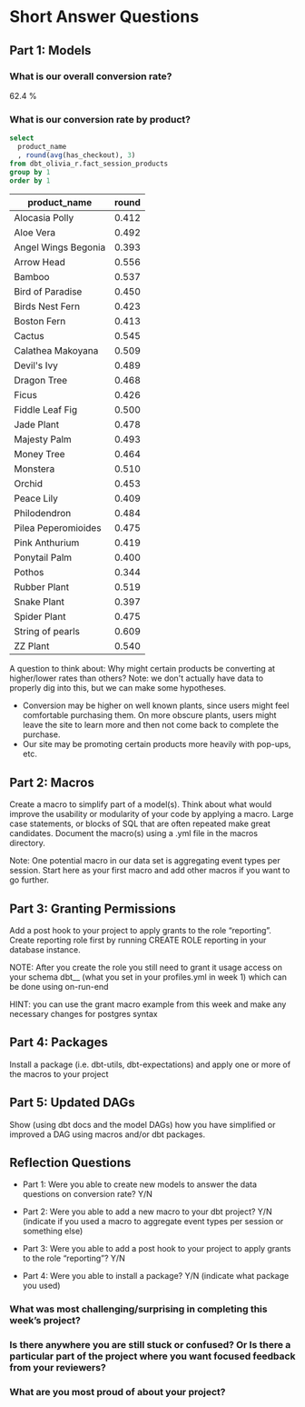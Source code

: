 
# Short Answer Questions

## Part 1: Models

### What is our overall conversion rate?

62.4 %

### What is our conversion rate by product?

```sql
select 
  product_name
  , round(avg(has_checkout), 3)
from dbt_olivia_r.fact_session_products
group by 1
order by 1
```
product_name | round
--- | --- 
Alocasia Polly | 0.412
Aloe Vera | 0.492
Angel Wings Begonia | 0.393
Arrow Head | 0.556
Bamboo | 0.537
Bird of Paradise | 0.450
Birds Nest Fern | 0.423
Boston Fern | 0.413
Cactus | 0.545
Calathea Makoyana | 0.509
Devil's Ivy | 0.489
Dragon Tree | 0.468
Ficus | 0.426
Fiddle Leaf Fig | 0.500
Jade Plant | 0.478
Majesty Palm | 0.493
Money Tree | 0.464
Monstera | 0.510
Orchid | 0.453
Peace Lily | 0.409
Philodendron | 0.484
Pilea Peperomioides | 0.475
Pink Anthurium | 0.419
Ponytail Palm | 0.400
Pothos | 0.344
Rubber Plant | 0.519
Snake Plant | 0.397
Spider Plant | 0.475
String of pearls | 0.609
ZZ Plant | 0.540

A question to think about: Why might certain products be converting at higher/lower rates than others? Note: we don't actually have data to properly dig into this, but we can make some hypotheses. 

* Conversion may be higher on well known plants, since users might feel comfortable purchasing them. On more obscure plants, users might leave the site to learn more and then not come back to complete the purchase. 
* Our site may be promoting certain products more heavily with pop-ups, etc. 

## Part 2: Macros

Create a macro to simplify part of a model(s). Think about what would improve the usability or modularity of your code by applying a macro. Large case statements, or blocks of SQL that are often repeated make great candidates. Document the macro(s) using a .yml file in the macros directory.

Note: One potential macro in our data set is aggregating event types per session. Start here as your first macro and add other macros if you want to go further.

## Part 3: Granting Permissions

Add a post hook to your project to apply grants to the role “reporting”. Create reporting role first by running CREATE ROLE reporting in your database instance.

NOTE: After you create the role you still need to grant it usage access on your schema dbt_<firstname>_<lastinitial> (what you set in your profiles.yml in week 1) which can be done using on-run-end

HINT: you can use the grant macro example from this week and make any necessary changes for postgres syntax

## Part 4:  Packages

Install a package (i.e. dbt-utils, dbt-expectations) and apply one or more of the macros to your project

## Part 5: Updated DAGs

Show (using dbt docs and the model DAGs) how you have simplified or improved a DAG using macros and/or dbt packages.


## Reflection Questions 

* Part 1: Were you able to create new models to answer the data questions on conversion rate? Y/N

* Part 2: Were you able to add a new macro to your dbt project? Y/N (indicate if you used a macro to aggregate event types per session or something else)

* Part 3: Were you able to add a post hook to your project to apply grants to the role “reporting”? Y/N

* Part 4: Were you able to install a package? Y/N (indicate what package you used)

### What was most challenging/surprising in completing this week’s project?

### Is there anywhere you are still stuck or confused? Or Is there a particular part of the project where you want focused feedback from your reviewers?

### What are you most proud of about your project?